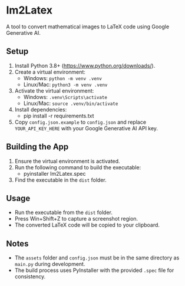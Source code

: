 # Im2Latex

A tool to convert mathematical images to LaTeX code using Google Generative AI.

## Setup
1. Install Python 3.8+ (https://www.python.org/downloads/).
2. Create a virtual environment:
   - Windows: `python -m venv .venv`
   - Linux/Mac: `python3 -m venv .venv`
3. Activate the virtual environment:
   - Windows: `.venv\Scripts\activate`
   - Linux/Mac: `source .venv/bin/activate`
4. Install dependencies:
   - pip install -r requirements.txt
5. Copy `config.json.example` to `config.json` and replace `YOUR_API_KEY_HERE` with your Google Generative AI API key.

## Building the App
1. Ensure the virtual environment is activated.
2. Run the following command to build the executable:
   - pyinstaller Im2Latex.spec
3. Find the executable in the `dist` folder.

## Usage
- Run the executable from the `dist` folder.
- Press Win+Shift+Z to capture a screenshot region.
- The converted LaTeX code will be copied to your clipboard.

## Notes
- The `assets` folder and `config.json` must be in the same directory as `main.py` during development.
- The build process uses PyInstaller with the provided `.spec` file for consistency.